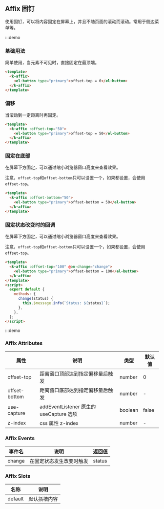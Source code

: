 ## Affix 固钉

使用固钉，可以将内容固定在屏幕上，并且不随页面的滚动而滚动。常用于侧边菜单等。

:::demo

### 基础用法

简单使用，当元素不可见时，直接固定在最顶端。

```html
<template>
  <k-affix>
    <el-button type="primary">offset-top = 0</el-button>
  </k-affix>
</template>
```

### 偏移

当滚动到一定距离时再固定。

```html
<template>
  <k-affix :offset-top="50">
    <el-button type="primary">offset-top = 50</el-button>
  </k-affix>
</template>
```

### 固定在底部

在屏幕下方固定，可以通过缩小浏览器窗口高度来查看效果。

注意，`offset-top`和`offset-bottom`只可以设置一个，如果都设置，会使用`offset-top`。

```html
<template>
  <k-affix :offset-bottom="50">
    <el-button type="primary">offset-bottom = 50</el-button>
  </k-affix>
</template>
```

### 固定状态改变时的回调

在屏幕下方固定，可以通过缩小浏览器窗口高度来查看效果。

注意，`offset-top`和`offset-bottom`只可以设置一个，如果都设置，会使用`offset-top`。

```html
<template>
  <k-affix :offset-top="100" @on-change="change">
    <el-button type="primary">offset-bottom = 100</el-button>
  </k-affix>
</template>
<script>
  export default {
    methods: {
      change(status) {
        this.$message.info(`Status: ${status}`);
      },
    },
  };
</script>
```

:::demo

### Affix Attributes

| 属性          | 说明                                    | 类型    | 默认值 |
| ------------- | --------------------------------------- | ------- | ------ |
| offset-top    | 距离窗口顶部达到指定偏移量后触发        | number  | 0      |
| offset-bottom | 距离窗口底部达到指定偏移量后触发        | number  | -      |
| use-capture   | addEventListener 原生的 useCapture 选项 | boolean | false  |
| z-index       | css 属性 z-index                        | number  | -      |

### Affix Events

| 事件名 | 说明                     | 返回值 |
| ------ | ------------------------ | ------ |
| change | 在固定状态发生改变时触发 | status |

### Affix Slots

| 名称    | 说明         |
| ------- | ------------ |
| default | 默认插槽内容 |
